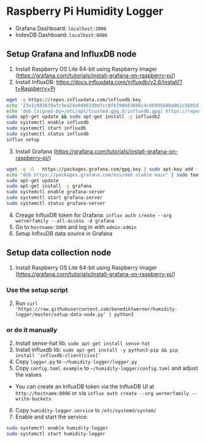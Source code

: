 # Raspberry Pi Humidity Logger

- Grafana Dashboard: `localhost:3000`
- IndexDB Dashboard: `localhost:8086`

## Setup Grafana and InfluxDB node

1. Install Raspberry OS Lite 64-bit using Raspberry Imager (https://grafana.com/tutorials/install-grafana-on-raspberry-pi/)
2. Install InfluxDB: https://docs.influxdata.com/influxdb/v2.6/install/?t=Raspberry+Pi

```bash
wget -q https://repos.influxdata.com/influxdb.key
echo '23a1c8836f0afc5ed24e0486339d7cc8f6790b83886c4c96995b88a061c5bb5d influxdb.key' | sha256sum -c && cat influxdb.key | gpg --dearmor | sudo tee /etc/apt/trusted.gpg.d/influxdb.gpg > /dev/null
echo 'deb [signed-by=/etc/apt/trusted.gpg.d/influxdb.gpg] https://repos.influxdata.com/debian stable main' | sudo tee /etc/apt/sources.list.d/influxdata.list
sudo apt-get update && sudo apt-get install -y influxdb2
sudo systemctl enable influxdb
sudo systemctl start influxdb
sudo systemctl status influxdb
influx setup
```

3. Install Grafana (https://grafana.com/tutorials/install-grafana-on-raspberry-pi/)

```bash
wget -q -O - https://packages.grafana.com/gpg.key | sudo apt-key add -
echo "deb https://packages.grafana.com/oss/deb stable main" | sudo tee -a /etc/apt/sources.list.d/grafana.list
sudo apt-get update
sudo apt-get install -y grafana
sudo systemctl enable grafana-server
sudo systemctl start grafana-server
sudo systemctl status grafana-server
```

4. Creage InfluxDB token for Grafana: `influx auth create --org wernerfamily --all-access -d grafana`
5. Go to `hostname:3000` and log in with `admin:admin`
6. Setup InflxuDB data source in Grafana

## Setup data collection node

1. Install Raspberry OS Lite 64-bit using Raspberry Imager (https://grafana.com/tutorials/install-grafana-on-raspberry-pi/)

### Use the setup script
2. Run `curl 'https://raw.githubusercontent.com/benediktwerner/humidity-logger/master/setup-data-node.py' | python3`

### or do it manually
2. Install sense-hat lib: `sudo apt-get install sense-hat`
3. Install influxdb lib: `sudo apt-get install -y python3-pip && pip install 'influxdb-client[ciso]'`
4. Copy `logger.py` to `~/humidity-logger/logger.py`
5. Copy `config.toml.example` to `~/humidity-logger/config.toml` and adjust the values
  - You can create an InfluxDB token via the InfluxDB UI at `http://hostname:8086` or via `influx auth create --org wernerfamily --write-buckets`
6.  Copy `humidity-logger.service` to `/etc/systemd/system/`
7.  Enable and start the service:
```bash
sudo systemctl enable humidity-logger
sudo systemctl start humidity-logger
```

